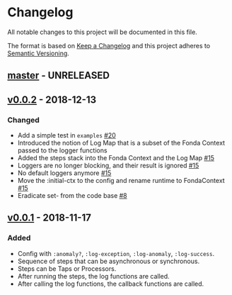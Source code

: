 # Changelog

All notable changes to this project will be documented in this file.

The format is based on [Keep a Changelog](http://keepachangelog.com/en/1.0.0/)
and this project adheres to [Semantic Versioning](http://semver.org/spec/v2.0.0.html).

## [master](https://github.com/elasticpath/fonda/compare/v0.0.2...HEAD) - UNRELEASED

## [v0.0.2](https://github.com/elasticpath/fonda/compare/v0.0.1...v0.0.2) - 2018-12-13

### Changed

- Add a simple test in `examples` [#20](https://github.com/elasticpath/fonda/pull/20)
- Introduced the notion of Log Map that is a subset of the Fonda Context passed to the logger functions
- Added the steps stack into the Fonda Context and the Log Map [#15](https://github.com/elasticpath/fonda/pull/16)
- Loggers are no longer blocking, and their result is ignored [#15](https://github.com/elasticpath/fonda/pull/16)
- No default loggers anymore [#15](https://github.com/elasticpath/fonda/pull/16)
- Move the :initial-ctx to the config and rename runtime to FondaContext [#15](https://github.com/elasticpath/fonda/pull/16)
- Eradicate set- from the code base [#8](https://github.com/elasticpath/fonda/pull/8)

## [v0.0.1](https://github.com/elasticpath/fonda/compare/ece2cb8...v0.0.1) - 2018-11-17

### Added

- Config with `:anomaly?`, `:log-exception`, `:log-anomaly`, `:log-success`.
- Sequence of steps that can be asynchronous or synchronous.
- Steps can be Taps or Processors.
- After running the steps, the log functions are called.
- After calling the log functions, the callback functions are called.

